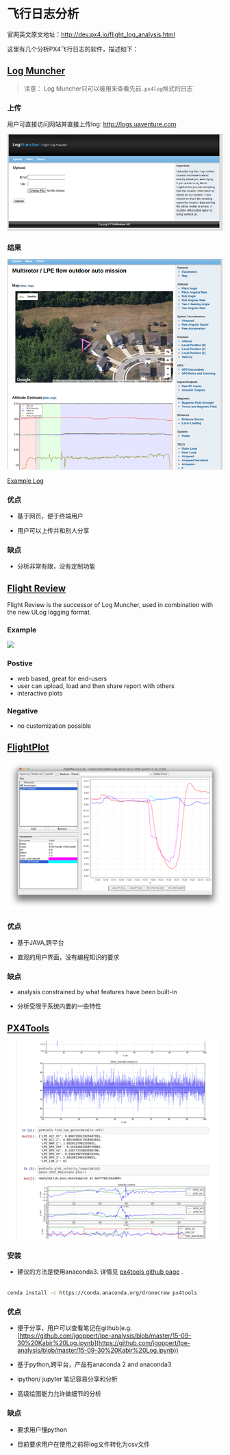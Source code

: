 # 飞行日志分析

官网英文原文地址：http://dev.px4.io/flight_log_analysis.html

这里有几个分析PX4飞行日志的软件，描述如下：

## [Log Muncher](http://logs.uaventure.com/)
> 注意： Log Muncher只可以被用来查看先前`.px4log`格式的日志`

### 上传

用户可直接访问网站并直接上传log: http://logs.uaventure.com

![logmuncher](../pictures/log/logmuncher.png)

### 结果

![multirotor](../pictures/log/log-muncher-result.png)

[Example Log](http://logs.uaventure.com/view/KwTFDaheRueMNmFRJQ3huH)

### 优点

* 基于网页，便于终端用户

* 用户可以上传并和别人分享

### 缺点

* 分析非常有限，没有定制功能

## [Flight Review](http://logs.px4.io)
 
 Flight Review is the successor of Log Muncher, used in combination with the new
 ULog logging format.
 
 ### Example
 ![](images/flight_log_analysis/flight-review-example.png)
 
 ### Postive
 * web based, great for end-users
 * user can upload, load and then share report with others
 * interactive plots
 
 ### Negative
 * no customization possible
 

## [FlightPlot](https://github.com/DrTon/FlightPlot)

![floghtplot](../pictures/log/flightplot.png)

### 优点


* 基于JAVA,跨平台

* 直观的用户界面，没有编程知识的要求

### 缺点

* analysis constrained by what features have been built-in

* 分析受限于系统内置的一些特性

## [PX4Tools](https://github.com/dronecrew/px4tools)

![tools](../pictures/log/px4tools.png)

### 安装

* 建议的方法是使用anaconda3. 详情见 [px4tools github page](https://github.com/dronecrew/px4tools) .

```bash

conda install -c https://conda.anaconda.org/dronecrew px4tools

```

### 优点

* 便于分享，用户可以查看笔记在github(e.g. [https://github.com/jgoppert/lpe-analysis/blob/master/15-09-30%20Kabir%20Log.ipynb](https://github.com/jgoppert/lpe-analysis/blob/master/15-09-30%20Kabir%20Log.ipynb))

* 基于python,跨平台，产品有anaconda 2 and anaconda3

* ipython/ jupyter 笔记容易分享和分析

* 高级绘图能力允许做细节的分析

### 缺点

* 要求用户懂python

* 目前要求用户在使用之前将log文件转化为csv文件


